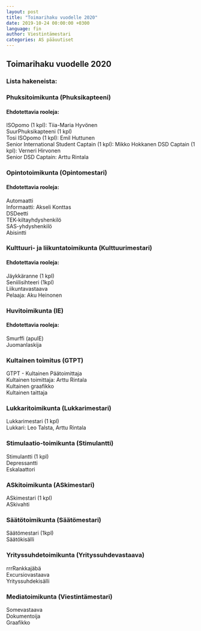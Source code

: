 ```yaml
---
layout: post
title: "Toimarihaku vuodelle 2020"
date: 2019-10-24 00:00:00 +0300
language: fin
author: Viestintämestari
categories: AS pääuutiset
---
```


## Toimarihaku vuodelle 2020

### Lista hakeneista:

### Phuksitoimikunta (Phuksikapteeni)
#### Ehdotettavia rooleja:

ISOpomo (1 kpl): Tiia-Maria Hyvönen  
SuurPhuksikapteeni (1 kpl)  
Tosi ISOpomo (1 kpl): Emil Huttunen  
Senior International Student Captain (1 kpl): Mikko Hokkanen
DSD Captain (1 kpl): Verneri Hirvonen  
Senior DSD Captain: Arttu Rintala  

### Opintotoimikunta (Opintomestari)
#### Ehdotettavia rooleja:

Automaatti  
Informaatti: Akseli Konttas  
DSDeetti  
TEK-kiltayhdyshenkilö  
SAS-yhdyshenkilö  
Abisintti  

### Kulttuuri- ja liikuntatoimikunta (Kulttuurimestari)
#### Ehdotettavia rooleja:

Jäykkäranne (1 kpl)  
Seniilisihteeri (1kpl)  
Liikuntavastaava  
Pelaaja: Aku Heinonen  

### Huvitoimikunta (IE)
#### Ehdotettavia rooleja:

Smurffi (apuIE)  
Juomanlaskija  

### Kultainen toimitus (GTPT)

GTPT - Kultainen Päätoimittaja  
Kultainen toimittaja: Arttu Rintala  
Kultainen graafikko  
Kultainen taittaja  

### Lukkaritoimikunta (Lukkarimestari)

Lukkarimestari (1 kpl)  
Lukkari: Leo Talsta, Arttu Rintala

### Stimulaatio-toimikunta (Stimulantti)

Stimulantti (1 kpl)  
Depressantti  
Eskalaattori  

### ASkitoimikunta (ASkimestari)

ASkimestari (1 kpl)  
ASkivahti

### Säätötoimikunta (Säätömestari)

Säätömestari (1kpl)  
Säätökisälli

### Yrityssuhdetoimikunta (Yrityssuhdevastaava)

rrrRankkajäbä  
Excursiovastaava  
Yrityssuhdekisälli  

### Mediatoimikunta (Viestintämestari)

Somevastaava  
Dokumentoija  
Graafikko  